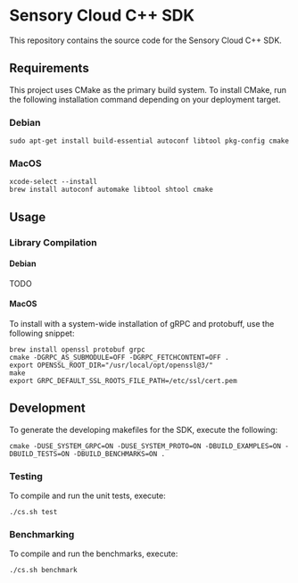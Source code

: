 # Sensory Cloud C++ SDK

This repository contains the source code for the Sensory Cloud C++ SDK.

## Requirements

This project uses CMake as the primary build system. To install CMake, run the
following installation command depending on your deployment target.

### Debian

```shell
sudo apt-get install build-essential autoconf libtool pkg-config cmake
```

### MacOS

```shell
xcode-select --install
brew install autoconf automake libtool shtool cmake
```

## Usage

### Library Compilation

#### Debian

TODO

<!--
```shell
sudo apt-get install openssl libgrpc++-dev
```
-->

#### MacOS

To install with a system-wide installation of gRPC and protobuff, use the
following snippet:

```shell
brew install openssl protobuf grpc
cmake -DGRPC_AS_SUBMODULE=OFF -DGRPC_FETCHCONTENT=OFF .
export OPENSSL_ROOT_DIR="/usr/local/opt/openssl@3/"
make
export GRPC_DEFAULT_SSL_ROOTS_FILE_PATH=/etc/ssl/cert.pem
```

## Development

To generate the developing makefiles for the SDK, execute the following:

```shell
cmake -DUSE_SYSTEM_GRPC=ON -DUSE_SYSTEM_PROTO=ON -DBUILD_EXAMPLES=ON -DBUILD_TESTS=ON -DBUILD_BENCHMARKS=ON .
```

### Testing

To compile and run the unit tests, execute:

```shell
./cs.sh test
```

### Benchmarking

To compile and run the benchmarks, execute:

```shell
./cs.sh benchmark
```
